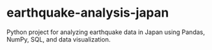 # earthquake-analysis-japan
Python project for analyzing earthquake data in Japan using Pandas, NumPy, SQL, and data visualization.
